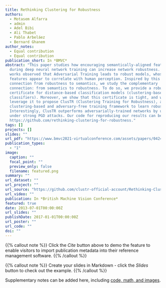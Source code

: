 ```yaml
---
title: Rethinking Clustering for Robustness
authors:
  - Motasem Alfarra
  - admin
  - Adel Bibi
  - Ali Thabet
  - Pablo Arbeláez
  - Bernard Ghanem
author_notes:
  - Equal contribution
  - Equal contribution
publication_short: In *BMVC*
abstract: "This paper studies how encouraging semantically-aligned features
  during deep neural network training can increase network robustness. Recent
  works observed that Adversarial Training leads to robust models, whose learnt
  features appear to correlate with human perception. Inspired by this
  connection from robustness to semantics, we study the complementary
  connection: from semantics to robustness. To do so, we provide a robustness
  certificate for distance-based classification models (clustering-based
  classifiers). Moreover, we show that this certificate is tight, and we
  leverage it to propose ClusTR (Clustering Training for Robustness), a
  clustering-based and adversary-free training framework to learn robust models.
  Interestingly, ClusTR outperforms adversarially-trained networks by up to 4%
  under strong PGD attacks. Our code for reproducing our results can be found at
  https://github.com/rethinking-clustering-for-robustness."
tags: []
projects: []
slides: ""
url_pdf: "https://www.bmvc2021-virtualconference.com/assets/papers/0424.pdf"
publication_types:
  - "1"
image:
  caption: ""
  focal_point: ""
  preview_only: false
  filename: featured.png
summary: ""
url_dataset: ""
url_project: ""
url_source: "https://github.com/clustr-official-account/Rethinking-Clustering-for-Robustness"
url_video: ""
publication: In *British Machine Vision Conference*
featured: true
date: 2013-07-01T00:00:00Z
url_slides: ""
publishDate: 2017-01-01T00:00:00Z
url_poster: ""
url_code: ""
doi: ""
---
```


{{% callout note %}}
Click the *Cite* button above to demo the feature to enable visitors to import publication metadata into their reference management software.
{{% /callout %}}

{{% callout note %}}
Create your slides in Markdown - click the *Slides* button to check out the example.
{{% /callout %}}

Supplementary notes can be added here, including [code, math, and images](https://wowchemy.com/docs/writing-markdown-latex/).
